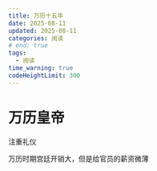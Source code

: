 ```yaml
---
title: 万历十五年
date: 2025-08-11
updated: 2025-08-11
categories: 阅读
# end: true
tags:
  - 阅读
time_warning: true
codeHeightLimit: 300
---
```


# 万历皇帝

注重礼仪

万历时期宫廷开销大，但是给官员的薪资微薄

